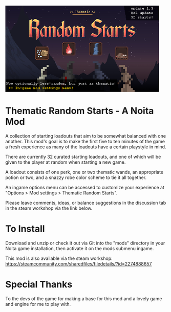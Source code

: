 ![mod splash screen](/workshop_preview_image.png)

# Thematic Random Starts - A Noita Mod
A collection of starting loadouts that aim to be somewhat balanced with one another. This mod's goal is to make the first five to ten minutes of the game a fresh experience as many of the loadouts have a certain playstyle in mind.

There are currently 32 curated starting loadouts, and one of which will be given to the player at random when starting a new game.

A loadout consists of one perk, one or two thematic wands, an appropriate potion or two, and a snazzy robe color scheme to tie it all together.

An ingame options menu can be accessed to customize your experience at "Options > Mod settings > Thematic Random Starts".

Please leave comments, ideas, or balance suggestions in the discussion tab in the steam workshop via the link below.

# To Install
Download and unzip or check it out via Git into the "mods" directory in your Noita game installation, then activate it on the mods submenu ingame.

This mod is also available via the steam workshop: https://steamcommunity.com/sharedfiles/filedetails/?id=2274888657

# Special Thanks
To the devs of the game for making a base for this mod and a lovely game and engine for me to play with.
